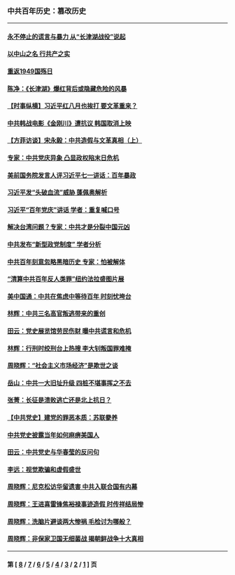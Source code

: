 ### 中共百年历史：篡改历史
---
#### [永不停止的谎言与暴力 从“长津湖战役”说起](../../pages/nf1176115/n13494094.md?09160430) 
#### [以中山之名 行共产之实](../../pages/nf1176115/n13346437.md?09160430) 
#### [重返1949国殇日](../../pages/nf1176115/n13346372.md?09160430) 
#### [陈净：《长津湖》爆红背后或隐藏危险的风暴](../../pages/nf1176115/n13314364.md?09160430) 
#### [【时事纵横】习近平红八月也挨打 要文革重来？](../../pages/nf1176115/n13231393.md?09160430) 
#### [中共韩战电影《金刚川》遭抗议 韩国取消上映](../../pages/nf1176115/n13219114.md?09160430) 
#### [【方菲访谈】宋永毅：中共造假与文革真相（上）](../../pages/nf1176115/n13200760.md?09160430) 
#### [专家：中共党庆异象 凸显政权陷末日危机](../../pages/nf1176115/n13067084.md?09160430) 
#### [美前国务院发言人评习近平七一讲话：百年暴政](../../pages/nf1176115/n13066986.md?09160430) 
#### [习近平发“头破血流”威胁 蓬佩奥解析](../../pages/nf1176115/n13063604.md?09160430) 
#### [习近平“百年党庆”讲话 学者：重复喊口号](../../pages/nf1176115/n13061411.md?09160430) 
#### [解决台湾问题？专家：中共才是分裂中国元凶](../../pages/nf1176115/n13060811.md?09160430) 
#### [中共发布“新型政党制度” 学者分析](../../pages/nf1176115/n13056354.md?09160430) 
#### [中共百年刻意忽略黑暗历史 专家：怕被解体](../../pages/nf1176115/n13056056.md?09160430) 
#### [“清算中共百年反人类罪”纽约法拉盛图片展](../../pages/nf1176115/n13052220.md?09160430) 
#### [美中国通：中共在焦虑中等待百年 时刻忧垮台](../../pages/nf1176115/n13048820.md?09160430) 
#### [林辉：中共三名高官叛逃带来的重创](../../pages/nf1176115/n13035206.md?09160430) 
#### [田云：党史展览馆劳民伤财 曝中共谎言和危机](../../pages/nf1176115/n13033900.md?09160430) 
#### [林辉：行刑时绞刑台上热搜 李大钊叛国罪难掩](../../pages/nf1176115/n13031965.md?09160430) 
#### [周晓辉：“社会主义市场经济”是欺世之谈](../../pages/nf1176115/n13024090.md?09160430) 
#### [岳山：中共一大旧址升级 四桩不堪事挥之不去](../../pages/nf1176115/n13021697.md?09160430) 
#### [张菁：长征是溃败逃亡还是北上抗日？](../../pages/nf1176115/n13020585.md?09160430) 
#### [【中共党史】建党的罪恶本质：苏联豢养](../../pages/nf1176115/n13011888.md?09160430) 
#### [中共党史披露当年如何麻痹美国人](../../pages/nf1176115/n12966400.md?09160430) 
#### [田云：中共党史与华春莹的反问句](../../pages/nf1176115/n12765178.md?09160430) 
#### [李远：视觉欺骗和虚假盛世](../../pages/nf1176115/n12993376.md?09160430) 
#### [周晓辉：尼克松访华留遗害 中共入联合国有内幕](../../pages/nf1176115/n12991422.md?09160430) 
#### [周晓辉：王进喜雷锋焦裕禄事迹造假 时传祥结局惨](../../pages/nf1176115/n12985497.md?09160430) 
#### [周晓辉：洗脑片避谈两大惨祸 毛检讨为哪般？](../../pages/nf1176115/n12971285.md?09160430) 
#### [周晓辉：非保家卫国无细菌战 揭朝鲜战争十大真相](../../pages/nf1176115/n12954161.md?09160430) 

---
#### 第 [ [8](./8.md?09160430) / [7](./7.md?09160430) / [6](./6.md?09160430) / [5](./5.md?09160430) / [4](./4.md?09160430) / [3](./3.md?09160430) / [2](./2.md?09160430) / [1](./1.md?09160430) ] 页
